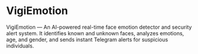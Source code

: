 # VigiEmotion
VigiEmotion — An AI-powered real-time face emotion detector and security alert system. It identifies known and unknown faces, analyzes emotions, age, and gender, and sends instant Telegram alerts for suspicious individuals.
